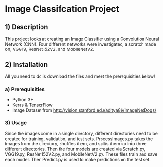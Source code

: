 # Image Classifcation Project

## 1) Description
This project looks at creating an Image Classifier using a Convolution Neural Network (CNN). Four different networks were investigated, a scratch made on, VGG19, ResNet152V2, and MobileNetV2.

## 2) Installation
All you need to do is download the files and meet the prerequisities below!

### a) Prerequisities
- Python 3+
- Keras & TensorFlow
- Image Dataset from http://vision.stanford.edu/aditya86/ImageNetDogs/

### 3) Usage
Since the images come in a single directory, different directories need to be created for training, validation, and test sets. ProcessImages.py takes the images from the directory, shuffles them, and splits them up into three different directories. Then the four models are created via Scratch.py, VGG19.py, ResNet152V2.py, and MobileNetV2.py. These files train and save each model. Then Predict.py is used to make predictions on the test set.
